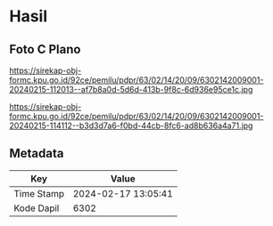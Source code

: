 # Hasil

## Foto C Plano

https://sirekap-obj-formc.kpu.go.id/92ce/pemilu/pdpr/63/02/14/20/09/6302142009001-20240215-112013--af7b8a0d-5d6d-413b-9f8c-6d936e95ce1c.jpg

https://sirekap-obj-formc.kpu.go.id/92ce/pemilu/pdpr/63/02/14/20/09/6302142009001-20240215-114112--b3d3d7a6-f0bd-44cb-8fc6-ad8b636a4a71.jpg


## Metadata

| Key        | Value               |
| ---------- | ------------------- |
| Time Stamp | 2024-02-17 13:05:41 |
| Kode Dapil | 6302                |



